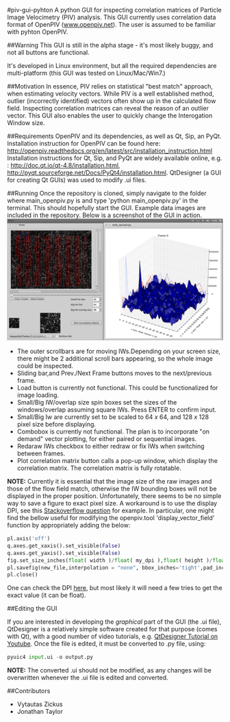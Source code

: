 #piv-gui-pyhton
A python GUI for inspecting correlation matrices of Particle Image Velocimetry (PIV) analysis. This GUI currently uses correlation data format of OpenPIV (www.openpiv.net). The user is assumed to be familiar with pyhton OpenPIV.

##Warning
This GUI is still in the alpha stage - it's most likely buggy, and not all buttons are functional.

It's developed in Linux environment, but all the required dependencies are multi-platform (this GUI was tested on Linux/Mac/Win7.)

##Motivation
In essence, PIV relies on statistical "best match" approach, when estimating velocity vectors. While PIV is a well established method, outlier (incorrectly identified) vectors often show up in the calculated flow field. Inspecting correlation matrices can reveal the reason of an outlier vector. This GUI also enables the user to quickly change the Interogation Window size.

##Requirements
OpenPIV and its dependencies, as well as Qt, Sip, an PyQt.
Installation instruction for OpenPIV can be found here: http://openpiv.readthedocs.org/en/latest/src/installation_instruction.html
Installation instructions for Qt, Sip, and PyQt are widely available online, e.g. : http://doc.qt.io/qt-4.8/installation.html, http://pyqt.sourceforge.net/Docs/PyQt4/installation.html. QtDesigner (a GUI for creating Qt GUIs) was used to modify .ui files.


##Running
Once the repository is cloned, simply navigate to the folder where main_openpiv.py is and type 'python main_openpiv.py' in the terminal. This should hopefully start the GUI. Example data images are included in the repository. Below is a screenshot of the GUI in action. 
![](./piv_gui.png)
- The outer scrollbars are for moving IWs.Depending on your screen size, there might be 2 additional scroll bars appearing, so the whole image could be inspected. 
- Sliding bar,and Prev./Next Frame buttons moves to the next/previous frame.
- Load button is currently not functional. This could be functionalized for image loading.
- Small/Big IW/overlap size spin boxes set the sizes of the windows/overlap assuming square IWs. Press ENTER to confirm input.
- Small/Big Iw are currently set to be scaled to 64 *x* 64, and 128 *x* 128 pixel size before displaying.
- Combobox is currently not functional. The plan is to incorporate "on demand" vector plotting, for either paired or sequential images.
- Redaraw IWs checkbox to either redraw or fix IWs when switching between frames.
- Plot correlation matrix button calls a pop-up window, which display the correlation matrix. The correlation matrix is fully rotatable.
 
**NOTE:** Currently it is essential that the image size of the raw images and those of the flow field match, otherwise the IW bounding boxes will not be displayed in the proper position. Unfortunately, there seems to be no simple way to save a figure to exact pixel size. A workaround is to use the display DPI, see this [Stackoverflow question](http://stackoverflow.com/questions/13714454/specifying-and-saving-a-figure-with-exact-size-in-pixels) for example. 
In particular, one might find the bellow useful for modifying the openpiv.tool 'display_vector_field' function by appropriately adding the below:

```python
pl.axis('off')
q.axes.get_xaxis().set_visible(False)
q.axes.get_yaxis().set_visible(False)
fig.set_size_inches(float( width )/float( my_dpi ),float( height )/float( my_dpi ))
pl.savefig(new_file,interpolation = "none", bbox_inches='tight',pad_inches = 0)
pl.close()
```
One can check the DPI [here](http://www.infobyip.com/detectmonitordpi.php), but most likely it will need a few tries to get the exact value (it can be float).

##Editing the GUI

If you are interested in developing the *graphical* part of the GUI (the .ui file), QtDesigner is a relatively simple software created for that purpose (comes with Qt), with a good number of video tutorials, e.g. [QtDesigner Tutorial on Youtube](https://www.youtube.com/watch?v=GLqrzLIIW2E). Once the file is edited, it must be converted to .py file, using:

```python
pyuic4 input.ui -o output.py
```
**NOTE:** The converted .ui should not be modified, as any changes will be overwritten whenever the .ui file is edited and converted.

##Contributors

* Vytautas Zickus
* Jonathan Taylor





